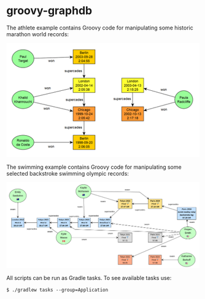# groovy-graphdb

The athlete example contains Groovy code for manipulating some historic marathon world records:

![Athletes](docs/images/athletes.graphml.png)

The swimming example contains Groovy code for manipulating some selected backstroke swimming olympic records:

![Swimmers](docs/images/BackstrokeRecords.png)

All scripts can be run as Gradle tasks. To see available tasks use:

```
$ ./gradlew tasks --group=Application
```

